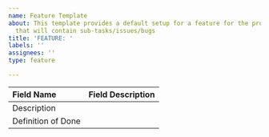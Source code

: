 ```yaml
---
name: Feature Template
about: This template provides a default setup for a feature for the project to complete
  that will contain sub-tasks/issues/bugs
title: 'FEATURE: '
labels: ''
assignees: ''
type: feature

---
```


| Field Name             | Field Description                       |
| :--------------------- | :--------------------------------- |
| Description             |                                                  |
| Definition of Done  |                                                  |
